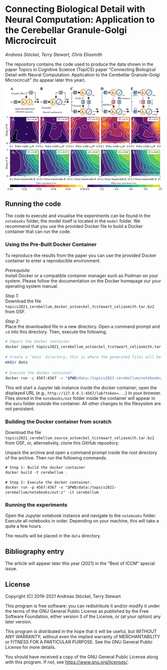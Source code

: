 # Connecting Biological Detail with Neural Computation: Application to the Cerebellar Granule-Golgi Microcircuit

*Andreas Stöckel, Terry Stewart, Chris Eliasmith*

The repository contains the code used to produce the data shown in the paper Topics in Cognitive Science (TopiCS) paper "Connecting Biological Detail with Neural Computation: Application to the Cerebellar Granule-Golgi Microcircuit" (to appear later this year).

![Header image showing some diagrams from the Paper](images/header.jpg)

## Running the code

The code to execute and visualise the experiments can be found in the `notebooks` folder, the model itself is located in the `model` folder.
We recommend that you use the provided Docker file to build a Docker container that can run the code.


### Using the Pre-Built Docker Container

To reproduce the results from the paper you can use the provided Docker container to enter a reproducible environment.

*Prerequisite*  
Install Docker or a compatible container manager such as Podman on your system. Please follow the documentation on the Docker homepage our your operating system manual.

*Step 1:*  
Download the file `topics2021_cerebellum_docker_astoeckel_tcstewart_celiasmith.tar.bz2` from OSF.

*Step 2:*  
Place the downloaded file in a new directory. Open a command prompt and `cd` into this directory. Then, execute the following.
```sh
# Import the docker container
docker import topics2021_cerebellum_astoeckel_tcstewart_celiasmith.tar.bz2 cerebellum

# Create a `data` directory; this is where the generated files will be stored.
mkdir data

# Execute the docker container.
docker run -p 4567:4567 -v "$PWD/data:/topics2021-cerebellum/notebooks/out:z" -it cerebellum /topics2021-cerebellum/run.sh
```
This will start a Jupyter lab instance inside the docker container; open the displayed URL (e.g., `http://127.0.0.1:4567/lab?token=...`) in your browser.
Files stored in the `notebooks/out` folder inside the container will appear in the `data` folder outside the container.
All other changes to the filesystem are not persistent.


### Building the Docker container from scratch

Download the file `topics2021_cerebellum_source_astoeckel_tcstewart_celiasmith.tar.bz2` from OSF, or, alternatively, clone this GitHub repository.

Unpack the archive and open a command prompt inside the root directory of the archive. Then run the following commands.
```
# Step 1: Build the docker container
docker build -t cerebellum .

# Step 2: Execute the docker container.
docker run -p 4567:4567 -v "$PWD/data:/topics2021-cerebellum/notebooks/out:z" -it cerebellum
```


### Running the experiments

Open the Jupyter notebook instance and navigate to the `notebooks` folder.
Execute all notebooks in order. Depending on your machine, this will take a quite a few hours.

The results will be placed in the `data` directory.

## Bibliography entry

The article will appear later this year (2021) in the "Best of ICCM" special issue.

## License

Copyright (C) 2019-2021  Andreas Stöckel, Terry Stewart

This program is free software: you can redistribute it and/or modify
it under the terms of the GNU General Public License as published by
the Free Software Foundation, either version 3 of the License, or
(at your option) any later version.

This program is distributed in the hope that it will be useful,
but WITHOUT ANY WARRANTY; without even the implied warranty of
MERCHANTABILITY or FITNESS FOR A PARTICULAR PURPOSE.  See the
GNU General Public License for more details.

You should have received a copy of the GNU General Public License
along with this program.  If not, see <https://www.gnu.org/licenses/>.
